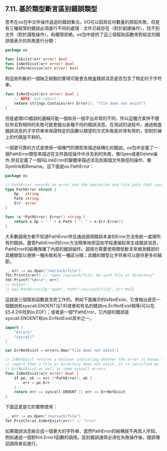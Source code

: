 ## 7.11. 基於類型斷言區别錯誤類型
思考在os包中文件操作返迴的錯誤集合。I/O可以因爲任何數量的原因失敗，但是有三種經常的錯誤必須進行不同的處理：文件已經存在（對於創建操作），找不到文件（對於讀取操作），和權限拒絶。os包中提供了這三個幫助函數來對給定的錯誤值表示的失敗進行分類：
```go
package os

func IsExist(err error) bool
func IsNotExist(err error) bool
func IsPermission(err error) bool
```
對這些判斷的一個缺乏經驗的實現可能會去檢査錯誤消息是否包含了特定的子字符串，
```go
func IsNotExist(err error) bool {
    // NOTE: not robust!
    return strings.Contains(err.Error(), "file does not exist")
}
```
但是處理I/O錯誤的邏輯可能一個和另一個平台非常的不同，所以這種方案併不健壯併且對相同的失敗可能會報出各種不同的錯誤消息。在測試的過程中，通過檢査錯誤消息的子字符串來保證特定的函數以期望的方式失敗是非常有用的，但對於線上的代碼是不夠的。

一個更可靠的方式是使用一個專門的類型來描述結構化的錯誤。os包中定義了一個PathError類型來描述在文件路徑操作中涉及到的失敗，像Open或者Delete操作,併且定義了一個叫LinkError的變體來描述涉及到兩個文件路徑的操作，像Symlink和Rename。這下面是os.PathError：
```go
package os

// PathError records an error and the operation and file path that caused it.
type PathError struct {
    Op   string
    Path string
    Err  error
}

func (e *PathError) Error() string {
    return e.Op + " " + e.Path + ": " + e.Err.Error()
}
```
大多數調用方都不知道PathError併且通過調用錯誤本身的Error方法來統一處理所有的錯誤。盡管PathError的Error方法簡單地把這些字段連接起來生成錯誤消息，PathError的結構保護了內部的錯誤組件。調用方需要使用類型斷言來檢測錯誤的具體類型以便將一種失敗和另一種區分開；具體的類型比字符串可以提供更多的細節。
```go
_, err := os.Open("/no/such/file")
fmt.Println(err) // "open /no/such/file: No such file or directory"
fmt.Printf("%#v\n", err)
// Output:
// &os.PathError{Op:"open", Path:"/no/such/file", Err:0x2}
```
這就是三個幫助函數是怎麽工作的。例如下面展示的IsNotExist，它會報出是否一個錯誤和syscall.ENOENT(§7.8)或者和有名的錯誤os.ErrNotExist相等(可以在§5.4.2中找到io.EOF）；或者是一個*PathError，它內部的錯誤是syscall.ENOENT和os.ErrNotExist其中之一。
```go
import (
    "errors"
    "syscall"
)

var ErrNotExist = errors.New("file does not exist")

// IsNotExist returns a boolean indicating whether the error is known to
// report that a file or directory does not exist. It is satisfied by
// ErrNotExist as well as some syscall errors.
func IsNotExist(err error) bool {
    if pe, ok := err.(*PathError); ok {
        err = pe.Err
    }
    return err == syscall.ENOENT || err == ErrNotExist
}
```
下面這里是它的實際使用：
```go
_, err := os.Open("/no/such/file")
fmt.Println(os.IsNotExist(err)) // "true"
```
如果錯誤消息結合成一個更大的字符串，當然PathError的結構就不再爲人所知，例如通過一個對fmt.Errorf函數的調用。區别錯誤通常必須在失敗操作後，錯誤傳迴調用者前進行。
